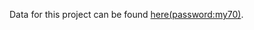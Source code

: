 Data for this project can be found [here(password:my70)](https://pan.baidu.com/s/15q48jFovG4-s3y_lzeea5Q).